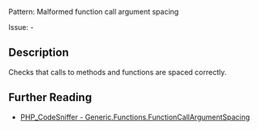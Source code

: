 Pattern: Malformed function call argument spacing

Issue: -

## Description

Checks that calls to methods and functions are spaced correctly.

## Further Reading

* [PHP_CodeSniffer - Generic.Functions.FunctionCallArgumentSpacing](https://github.com/PHPCSStandards/PHP_CodeSniffer/blob/master/src/Standards/Generic/Sniffs/Functions/FunctionCallArgumentSpacingSniff.php)